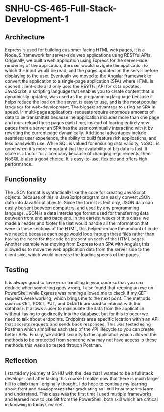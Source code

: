 # SNHU-CS-465-Full-Stack-Development-1

<h2><p>Architecture</p></h2>
Express is used for building customer facing HTML web pages, it is a NodeJS framework for server-side web applications using RESTful APIs. Originally, we built a web application using Express for the server-side rendering of the application, the user would navigate the application to which the input would be read, and the pages updated on the server before displaying to the user.  Eventually we moved to the Angular framework to convert the application to a single-page application (SPA) where HTML is cached client-side and only uses the RESTful API for data updates. JavaScript, a scripting language that enables you to create content that is dynamically updated, was used as the programming language because it helps reduce the load on the server, is easy to use, and is the most popular language for web-development.
The biggest advantage to using an SPA is speed. In multi-page applications, requests require enormous amounts of data to be transmitted because the application includes more than one page and must reload these pages each time, instead of loading entirely new pages from a server an SPA has the user continually interacting with it by rewriting the current page dynamically. Additional advantages include seamless user experience, the ability to build feature rich applications, and less bandwidth use. 
While SQL is valued for ensuring data validity, NoSQL is good when it's more important that the availability of big data is fast. If scale is a factor for a company because of changing requirements, then NoSQL is also a good choice. It is easy-to-use, flexible and offers high performance.

<h2><p></p>Functionality</p></h2>
The JSON format is syntactically like the code for creating JavaScript objects. Because of this, a JavaScript program can easily convert JSON data into JavaScript objects. Since the format is text only, JSON data can easily be sent between computers, and used by any programming language. JSON is a data interchange format used for transferring data between front end and back end.
In the earliest weeks of this class, we made a header and footer file that would handle all the information that were in these sections of the HTML, this helped reduce the amount of code we needed because each page would loop through these files rather than having the need for the code be present on each of the HTML pages. Another example was moving from Express to an SPA with Angular, this allowed us to move the web application data from the server side to the client side, which would increase the loading speeds of the pages.

<h2><p>Testing</p></h2>
It is always good to have error handling in your code so that you can deduce when something goes wrong, I also found that keeping an eye on PowerShell while Express was running allowed me to check if my GET requests were working, which brings me to the next point. The methods such as GET, POST, PUT, and DELETE are used to interact with the database.  It allows a user to manipulate the data from the application without having to go directly into the database, but for this to occur we need to talk about endpoints. Endpoints are a specific location within an API that accepts requests and sends back responses. This was tested using Postman which simplifies each step of the API lifecycle so you can create better APIs. Finally, we added security to the application which allowed the methods to be protected from someone who may not have access to these methods, this was also tested through Postman.

<h2><p>Reflection</p></h2>
I started my journey at SNHU with the idea that I wanted to be a full stack developer and after taking this course I realize now that there is much larger hill to climb than I originally thought. I do hope to continue my learning about front end development after graduating as I still have much to learn and understand.  This class was the first time I used multiple frameworks and learned how to use Git from the PowerShell, both skill which are critical in knowing in today’s market.

